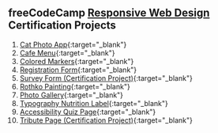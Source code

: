 ## freeCodeCamp [Responsive Web Design](https://www.freecodecamp.org/learn/2022/responsive-web-design/) Certification Projects  

1. [Cat Photo App](https://cat-photo-app-freecodecamp-project.netlify.app/){:target="_blank"}  
2. [Cafe Menu](https://cafe-menu-freecodecamp-project.netlify.app/){:target="_blank"}  
3. [Colored Markers](https://colored-markers-freecodecamp-project.netlify.app/){:target="_blank"}  
4. [Registration Form](https://registration-form-freecodecampproject.netlify.app/){:target="_blank"}  
5. [Survey Form (Certification Project)](https://survey-form-free-code-camp-project.netlify.app/){:target="_blank"}  
6. [Rothko Painting](https://rothko-painting-freecodecamp-project.netlify.app/){:target="_blank"}  
7. [Photo Gallery](https://flexbox-photogallery-freecodecamp.netlify.app/){:target="_blank"}  
8. [Typography Nutrition Label](https://typography-freecodecamp-project.netlify.app/){:target="_blank"}  
9. [Accessibility Quiz Page](https://accessibility-learning-freecodecamp.netlify.app/){:target="_blank"}  
10. [Tribute Page (Certification Project)](https://dr-apj-tribute-page-freecodecamp.netlify.app/){:target="_blank"}

